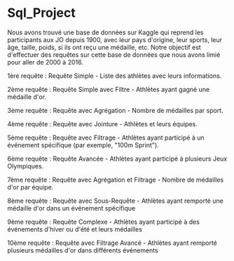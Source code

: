 # Sql_Project
Nous avons trouvé une base de données sur Kaggle qui reprend les participants aux JO depuis 1900, avec leur pays d'origine, leur sports, leur âge, taille, poids, si ils ont reçu une médaille, etc.
Notre objectif est d'effectuer des requêtes sur cette base de données que nous avons limié pour aller de 2000 à 2016.

1ère requête : Requête Simple - Liste des athlètes avec leurs informations.

2ème requête : Requête Simple avec Filtre - Athlètes ayant gagné une médaille d'or.

3ème requête : Requête avec Agrégation - Nombre de médailles par sport.

4ème requête : Requête avec Jointure - Athlètes et leurs équipes.

5ème requête : Requête avec Filtrage - Athlètes ayant participé à un événement spécifique (par exemple, "100m Sprint").

6ème requête : Requête Avancée - Athlètes ayant participé à plusieurs Jeux Olympiques.

7ème requête : Requête avec Agrégation et Filtrage - Nombre de médailles d'or par équipe.

8ème requête : Requête avec Sous-Requête - Athlètes ayant remporté une médaille d'or dans un événement spécifique

9ème requête : Requête Complexe - Athlètes ayant participé à des événements d'hiver ou d'été et leurs médailles

10ème requête : Requête avec Filtrage Avancé - Athlètes ayant remporté plusieurs médailles d'or dans différents événements

